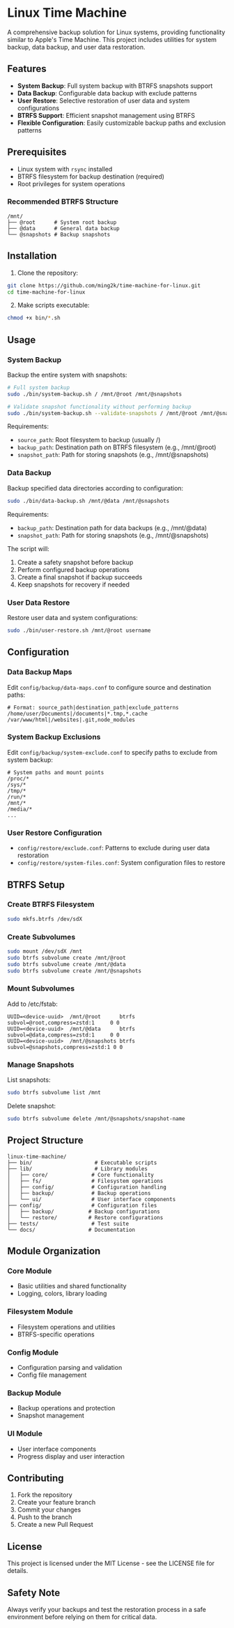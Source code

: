 # Linux Time Machine

A comprehensive backup solution for Linux systems, providing functionality similar to Apple's Time Machine. This project includes utilities for system backup, data backup, and user data restoration.

## Features

- **System Backup**: Full system backup with BTRFS snapshots support
- **Data Backup**: Configurable data backup with exclude patterns
- **User Restore**: Selective restoration of user data and system configurations
- **BTRFS Support**: Efficient snapshot management using BTRFS
- **Flexible Configuration**: Easily customizable backup paths and exclusion patterns

## Prerequisites

- Linux system with `rsync` installed
- BTRFS filesystem for backup destination (required)
- Root privileges for system operations

### Recommended BTRFS Structure

```
/mnt/
├── @root      # System root backup
├── @data      # General data backup
└── @snapshots # Backup snapshots
```

## Installation

1. Clone the repository:
```bash
git clone https://github.com/ming2k/time-machine-for-linux.git
cd time-machine-for-linux
```

2. Make scripts executable:
```bash
chmod +x bin/*.sh
```

## Usage

### System Backup

Backup the entire system with snapshots:

```bash
# Full system backup
sudo ./bin/system-backup.sh / /mnt/@root /mnt/@snapshots

# Validate snapshot functionality without performing backup
sudo ./bin/system-backup.sh --validate-snapshots / /mnt/@root /mnt/@snapshots
```

Requirements:
- `source_path`: Root filesystem to backup (usually /)
- `backup_path`: Destination path on BTRFS filesystem (e.g., /mnt/@root)
- `snapshot_path`: Path for storing snapshots (e.g., /mnt/@snapshots)

### Data Backup

Backup specified data directories according to configuration:

```bash
sudo ./bin/data-backup.sh /mnt/@data /mnt/@snapshots
```

Requirements:
- `backup_path`: Destination path for data backups (e.g., /mnt/@data)
- `snapshot_path`: Path for storing snapshots (e.g., /mnt/@snapshots)

The script will:
1. Create a safety snapshot before backup
2. Perform configured backup operations
3. Create a final snapshot if backup succeeds
4. Keep snapshots for recovery if needed

### User Data Restore

Restore user data and system configurations:

```bash
sudo ./bin/user-restore.sh /mnt/@root username
```

## Configuration

### Data Backup Maps

Edit `config/backup/data-maps.conf` to configure source and destination paths:

```
# Format: source_path|destination_path|exclude_patterns
/home/user/Documents|/documents|*.tmp,*.cache
/var/www/html|/websites|.git,node_modules
```

### System Backup Exclusions

Edit `config/backup/system-exclude.conf` to specify paths to exclude from system backup:

```
# System paths and mount points
/proc/*
/sys/*
/tmp/*
/run/*
/mnt/*
/media/*
...
```

### User Restore Configuration

- `config/restore/exclude.conf`: Patterns to exclude during user data restoration
- `config/restore/system-files.conf`: System configuration files to restore

## BTRFS Setup

### Create BTRFS Filesystem

```bash
sudo mkfs.btrfs /dev/sdX
```

### Create Subvolumes

```bash
sudo mount /dev/sdX /mnt
sudo btrfs subvolume create /mnt/@root
sudo btrfs subvolume create /mnt/@data
sudo btrfs subvolume create /mnt/@snapshots
```

### Mount Subvolumes

Add to /etc/fstab:
```
UUID=<device-uuid>  /mnt/@root      btrfs  subvol=@root,compress=zstd:1     0 0
UUID=<device-uuid>  /mnt/@data      btrfs  subvol=@data,compress=zstd:1     0 0
UUID=<device-uuid>  /mnt/@snapshots btrfs  subvol=@snapshots,compress=zstd:1 0 0
```

### Manage Snapshots

List snapshots:
```bash
sudo btrfs subvolume list /mnt
```

Delete snapshot:
```bash
sudo btrfs subvolume delete /mnt/@snapshots/snapshot-name
```

## Project Structure

```
linux-time-machine/
├── bin/                    # Executable scripts
├── lib/                    # Library modules
│   ├── core/              # Core functionality
│   ├── fs/                # Filesystem operations
│   ├── config/            # Configuration handling
│   ├── backup/            # Backup operations
│   └── ui/                # User interface components
├── config/                # Configuration files
│   ├── backup/           # Backup configurations
│   └── restore/          # Restore configurations
├── tests/                 # Test suite
└── docs/                 # Documentation
```

## Module Organization

### Core Module
- Basic utilities and shared functionality
- Logging, colors, library loading

### Filesystem Module
- Filesystem operations and utilities
- BTRFS-specific operations

### Config Module
- Configuration parsing and validation
- Config file management

### Backup Module
- Backup operations and protection
- Snapshot management

### UI Module
- User interface components
- Progress display and user interaction

## Contributing

1. Fork the repository
2. Create your feature branch
3. Commit your changes
4. Push to the branch
5. Create a new Pull Request

## License

This project is licensed under the MIT License - see the LICENSE file for details.

## Safety Note

Always verify your backups and test the restoration process in a safe environment before relying on them for critical data.

